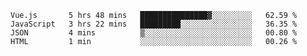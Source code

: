 <!--START_SECTION:waka-->
```text
Vue.js       5 hrs 48 mins   ███████████████▓░░░░░░░░░   62.59 % 
JavaScript   3 hrs 22 mins   █████████░░░░░░░░░░░░░░░░   36.35 % 
JSON         4 mins          ▒░░░░░░░░░░░░░░░░░░░░░░░░   00.80 % 
HTML         1 min           ░░░░░░░░░░░░░░░░░░░░░░░░░   00.26 % 
```
<!--END_SECTION:waka-->
